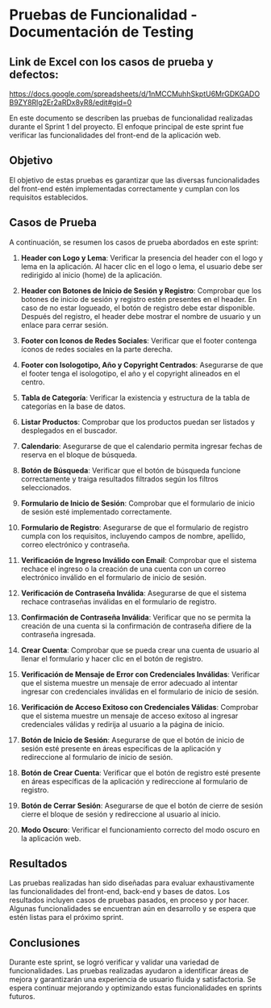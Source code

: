 # Pruebas de Funcionalidad - Documentación de Testing

## Link de Excel con los casos de prueba y defectos: 
https://docs.google.com/spreadsheets/d/1nMCCMuhhSkptU6MrGDKGADOB9ZY8Rlg2Er2aRDx8yR8/edit#gid=0

En este documento se describen las pruebas de funcionalidad realizadas durante el Sprint 1 del proyecto. El enfoque principal de este sprint fue verificar las funcionalidades del front-end de la aplicación web.

## Objetivo

El objetivo de estas pruebas es garantizar que las diversas funcionalidades del front-end estén implementadas correctamente y cumplan con los requisitos establecidos.

## Casos de Prueba

A continuación, se resumen los casos de prueba abordados en este sprint:

1. **Header con Logo y Lema**: Verificar la presencia del header con el logo y lema en la aplicación. Al hacer clic en el logo o lema, el usuario debe ser redirigido al inicio (home) de la aplicación.

2. **Header con Botones de Inicio de Sesión y Registro**: Comprobar que los botones de inicio de sesión y registro estén presentes en el header. En caso de no estar logueado, el botón de registro debe estar disponible. Después del registro, el header debe mostrar el nombre de usuario y un enlace para cerrar sesión.

3. **Footer con Iconos de Redes Sociales**: Verificar que el footer contenga íconos de redes sociales en la parte derecha.

4. **Footer con Isologotipo, Año y Copyright Centrados**: Asegurarse de que el footer tenga el isologotipo, el año y el copyright alineados en el centro.

5. **Tabla de Categoría**: Verificar la existencia y estructura de la tabla de categorías en la base de datos.

6. **Listar Productos**: Comprobar que los productos puedan ser listados y desplegados en el buscador.

7. **Calendario**: Asegurarse de que el calendario permita ingresar fechas de reserva en el bloque de búsqueda.

8. **Botón de Búsqueda**: Verificar que el botón de búsqueda funcione correctamente y traiga resultados filtrados según los filtros seleccionados.

9. **Formulario de Inicio de Sesión**: Comprobar que el formulario de inicio de sesión esté implementado correctamente.

10. **Formulario de Registro**: Asegurarse de que el formulario de registro cumpla con los requisitos, incluyendo campos de nombre, apellido, correo electrónico y contraseña.

11. **Verificación de Ingreso Inválido con Email**: Comprobar que el sistema rechace el ingreso o la creación de una cuenta con un correo electrónico inválido en el formulario de inicio de sesión.

12. **Verificación de Contraseña Inválida**: Asegurarse de que el sistema rechace contraseñas inválidas en el formulario de registro.

13. **Confirmación de Contraseña Inválida**: Verificar que no se permita la creación de una cuenta si la confirmación de contraseña difiere de la contraseña ingresada.

14. **Crear Cuenta**: Comprobar que se pueda crear una cuenta de usuario al llenar el formulario y hacer clic en el botón de registro.

15. **Verificación de Mensaje de Error con Credenciales Inválidas**: Verificar que el sistema muestre un mensaje de error adecuado al intentar ingresar con credenciales inválidas en el formulario de inicio de sesión.

16. **Verificación de Acceso Exitoso con Credenciales Válidas**: Comprobar que el sistema muestre un mensaje de acceso exitoso al ingresar credenciales válidas y redirija al usuario a la página de inicio.

17. **Botón de Inicio de Sesión**: Asegurarse de que el botón de inicio de sesión esté presente en áreas específicas de la aplicación y redireccione al formulario de inicio de sesión.

18. **Botón de Crear Cuenta**: Verificar que el botón de registro esté presente en áreas específicas de la aplicación y redireccione al formulario de registro.

19. **Botón de Cerrar Sesión**: Asegurarse de que el botón de cierre de sesión cierre el bloque de sesión y redireccione al usuario al inicio.

20. **Modo Oscuro**: Verificar el funcionamiento correcto del modo oscuro en la aplicación web.

## Resultados

Las pruebas realizadas han sido diseñadas para evaluar exhaustivamente las funcionalidades del front-end, back-end y bases de datos. Los resultados incluyen casos de pruebas pasados, en proceso y por hacer. Algunas funcionalidades se encuentran aún en desarrollo y se espera que estén listas para el próximo sprint.

## Conclusiones

Durante este sprint, se logró verificar y validar una variedad de funcionalidades. Las pruebas realizadas ayudaron a identificar áreas de mejora y garantizarán una experiencia de usuario fluida y satisfactoria. Se espera continuar mejorando y optimizando estas funcionalidades en sprints futuros.
